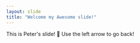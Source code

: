 ```yaml
---
layout: slide
title: "Welcome my Awesome slide!"
---
```

This is Peter's slide! :tada:
Use the left arrow to go back!
